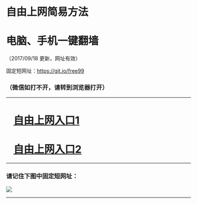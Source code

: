 ﻿# 自由上网简易方法

# 电脑、手机一键翻墙

（2017/09/18 更新，网址有效）

固定短网址：https://git.io/free99

### （微信如打不开，请转到浏览器打开）


***





# &nbsp;&nbsp; <a href="http://ft177516913.fwq-tz1005.info/fwqtz01.html?t=09180017832 " target="_blank">自由上网入口1</a>
# &nbsp;&nbsp; <a href="http://ft1911317508.fwq-tz1006.info/fwqtz02.html?t=09180016440 " target="_blank">自由上网入口2</a>
***

### 请记住下图中固定短网址：

<img src="https://s3-us-west-2.amazonaws.com/fwq-1001/yjfq-20170905okok.png" /> 


***

